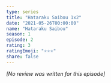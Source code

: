 ```yaml
---
type: series
title: "Hataraku Saibou 1x2"
date: "2021-05-26T00:00:00"
name: "Hataraku Saibou"
season: 1
episode: 2
rating: 3
ratingEmoji: "⭐️⭐️⭐️"
share: false
---
```


*[No review was written for this episode]*
